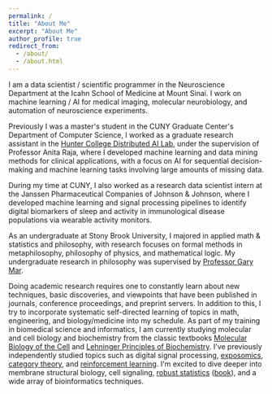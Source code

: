 ```yaml
---
permalink: /
title: "About Me"
excerpt: "About Me"
author_profile: true
redirect_from: 
  - /about/
  - /about.html
---
```


I am a data scientist / scientific programmer in the Neuroscience Department at the Icahn School of Medicine at Mount Sinai. I work on machine learning / AI for medical imaging, molecular neurobiology, and automation of neuroscience experiments.

Previously I was a master's student in the CUNY Graduate Center's Department of Computer Science, I worked as a graduate research assistant in the [Hunter College Distributed AI Lab](https://anraja.commons.gc.cuny.edu/research-distributed-artificial-intelligence-research-dair-lab/), under the supervision of Professor Anita Raja, where I developed machine learning and data mining methods for clinical applications, with a focus on AI for sequential decision-making and machine learning tasks involving large amounts of missing data. 

During my time at CUNY, I also worked as a research data scientist intern at the Janssen Pharmaceutical Companies of Johnson & Johnson, where I developed machine learning and signal processing pipelines to identify digital biomarkers of sleep and activity in immunological disease populations via wearable activity monitors.

As an undergraduate at Stony Brook University, I majored in applied math & statistics and philosophy, with research focuses on formal methods in metaphilosophy, philosophy of physics, and mathematical logic. My undergraduate research in philosophy was supervised by [Professor Gary Mar](https://en.wikipedia.org/wiki/Gary_R._Mar).

Doing academic research requires one to constantly learn about new techniques, basic discoveries, and viewpoints that have been published in journals, conference proceedings, and preprint servers. In addition to this, I try to incorporate systematic self-directed learning of topics in math, engineering, and biology/medicine into my schedule. As part of my training in biomedical science and informatics, I am currently studying molecular and cell biology and biochemistry from the classic textbooks [Molecular Biology of the Cell](https://www.ncbi.nlm.nih.gov/books/NBK21054/) and [Lehninger Principles of Biochemistry](https://www.macmillanlearning.com/college/us/product/Lehninger-Principles-of-Biochemistry/p/1319228003). I've previously independently studied topics such as digital signal processing, [exposomics](https://www.amazon.com/Exposome-Primer-Gary-W-Miller/dp/0124172172), [category theory](http://englishonlineclub.com/pdf/Category%20Teory%20[EnglishOnlineClub.com].pdf), and [reinforcement learning](http://www.incompleteideas.net/book/the-book-2nd.html). I'm excited to dive deeper into membrane structural biology, cell signaling, [robust statistics](https://en.wikipedia.org/wiki/Robust_statistics) ([book](https://www.amazon.com/Robust-Statistics-Peter-J-Huber/dp/0470129905)), and a wide array of bioinformatics techniques.
